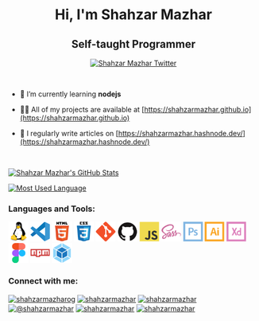 <div align="center">

# Hi, I'm Shahzar Mazhar

## Self-taught Programmer

[![Shahzar Mazhar Twitter](https://img.shields.io/twitter/follow/shahzarmazharog?logo=twitter&style=for-the-badge)](https://twitter.com/shahzarmazharog "Shahzar Mazhar")

<br>
</div>



- 🌱 I’m currently learning **nodejs**

- 👨‍💻 All of my projects are available at [https://shahzarmazhar.github.io](https://shahzarmazhar.github.io)

- 📝 I regularly write articles on [https://shahzarmazhar.hashnode.dev/](https://shahzarmazhar.hashnode.dev/)

<br>

[![Shahzar Mazhar's GitHub Stats](https://github-readme-stats.vercel.app/api?username=shahzarmazhar&show_icons=true&locale=en&theme=react "Shahzar Mazhar's GitHub Stats")](https://github.com/ShahzarMazhar?tab=repositories)

[![Most Used Language](https://github-readme-stats.vercel.app/api/top-langs?username=shahzarmazhar&show_icons=true&locale=en&layout=compact&theme=react "Shahzar Mazhar")](https://github.com/ShahzarMazhar?tab=repositories)




### Languages and Tools:

<p align="left">
<a href="https://www.linux.org/" target="_blank" rel="noreferrer"><img src="https://raw.githubusercontent.com/devicons/devicon/master/icons/linux/linux-original.svg" alt="linux" width="40" height="40"/></a>
<a href="https://code.visualstudio.com/" target="_blank" rel="noreferrer"><img src="https://raw.githubusercontent.com/devicons/devicon/master/icons/vscode/vscode-original.svg" alt="vs-code" width="40" height="40"/></a>
<a href="https://www.w3.org/html/" target="_blank" rel="noreferrer"><img src="https://raw.githubusercontent.com/devicons/devicon/master/icons/html5/html5-original-wordmark.svg" alt="html5" width="40" height="40"/></a>
<a href="https://www.w3schools.com/css/" target="_blank" rel="noreferrer"><img src="https://raw.githubusercontent.com/devicons/devicon/master/icons/css3/css3-original-wordmark.svg" alt="css3" width="40" height="40"/></a>
<a href="https://git-scm.com/" target="_blank" rel="noreferrer"><img src="https://raw.githubusercontent.com/devicons/devicon/master/icons/git/git-original.svg" alt="git" width="40" height="40"/></a> 
<a href="https://github.com/" target="_blank" rel="noreferrer"><img src="https://raw.githubusercontent.com/devicons/devicon/master/icons/github/github-original.svg" alt="git" width="40" height="40"/></a> 
<a href="https://developer.mozilla.org/en-US/docs/Web/JavaScript" target="_blank" rel="noreferrer"><img src="https://raw.githubusercontent.com/devicons/devicon/master/icons/javascript/javascript-original.svg" alt="javascript" width="40" height="40"/></a>
<a href="https://sass-lang.com" target="_blank" rel="noreferrer"><img src="https://raw.githubusercontent.com/devicons/devicon/master/icons/sass/sass-original.svg" alt="sass" width="40" height="40"/></a>
<a href="https://www.photoshop.com/en" target="_blank" rel="noreferrer"><img src="https://raw.githubusercontent.com/devicons/devicon/master/icons/photoshop/photoshop-line.svg" alt="photoshop" width="40" height="40"/></a>
<a href="https://www.adobe.com/in/products/illustrator.html" target="_blank" rel="noreferrer"><img src="https://raw.githubusercontent.com/devicons/devicon/master/icons/illustrator/illustrator-line.svg" alt="illustrator" width="40" height="40"/></a>
<a href="https://www.adobe.com/products/xd.html" target="_blank" rel="noreferrer"><img src="https://raw.githubusercontent.com/devicons/devicon/master/icons/xd/xd-line.svg" alt="xd" width="40" height="40"/></a>
<a href="https://www.figma.com/" target="_blank" rel="noreferrer"><img src="https://raw.githubusercontent.com/devicons/devicon/master/icons/figma/figma-original.svg" alt="figma" width="40" height="40"/></a>
<a href="https://www.npmjs.com/" target="_blank" rel="noreferrer"><img src="https://raw.githubusercontent.com/devicons/devicon/master/icons/npm/npm-original-wordmark.svg" alt="npm" width="40" height="40"/></a>
<a href="https://webpack.js.org/" target="_blank" rel="noreferrer"><img src="https://raw.githubusercontent.com/devicons/devicon/master/icons/webpack/webpack-original.svg" alt="webpack" width="40" height="40"/></a>
</p>


### Connect with me:
<p align="left">
<a href="https://twitter.com/shahzarmazharog" target="blank"><img align="center" src="https://raw.githubusercontent.com/rahuldkjain/github-profile-readme-generator/master/src/images/icons/Social/twitter.svg" alt="shahzarmazharog" height="30" width="40" /></a>
<a href="https://instagram.com/shahzarmazhar" target="blank"><img align="center" src="https://raw.githubusercontent.com/rahuldkjain/github-profile-readme-generator/master/src/images/icons/Social/instagram.svg" alt="shahzarmazhar" height="30" width="40" /></a>
<a href="https://stackoverflow.com/users/shahzarmazhar" target="blank"><img align="center" src="https://raw.githubusercontent.com/rahuldkjain/github-profile-readme-generator/master/src/images/icons/Social/stack-overflow.svg" alt="shahzarmazhar" height="30" width="40" /></a>
<a href="https://hashnode.com/@shahzarmazhar" target="blank"><img align="center" src="https://raw.githubusercontent.com/rahuldkjain/github-profile-readme-generator/master/src/images/icons/Social/hashnode.svg" alt="@shahzarmazhar" height="30" width="40" /></a>
<a href="https://dev.to/shahzarmazhar" target="blank"><img align="center" src="https://raw.githubusercontent.com/rahuldkjain/github-profile-readme-generator/master/src/images/icons/Social/devto.svg" alt="shahzarmazhar" height="30" width="40" /></a>
<a href="https://codepen.io/shahzarmazhar" target="blank"><img align="center" src="https://raw.githubusercontent.com/rahuldkjain/github-profile-readme-generator/master/src/images/icons/Social/codepen.svg" alt="shahzarmazhar" height="30" width="40" /></a>
</p>